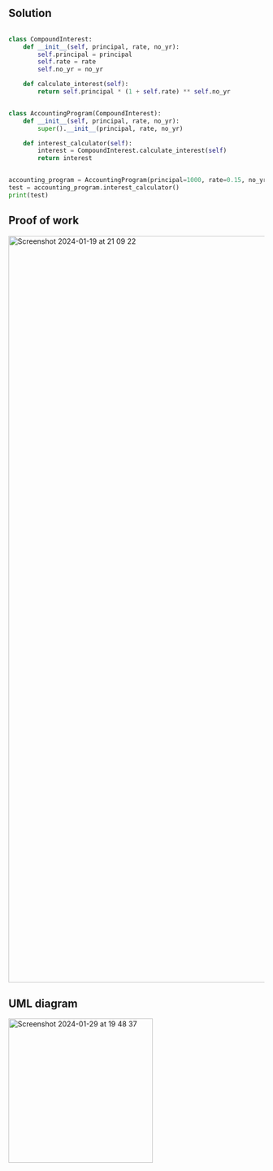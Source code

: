 ## Solution ##

```.py

class CompoundInterest:
    def __init__(self, principal, rate, no_yr):
        self.principal = principal
        self.rate = rate
        self.no_yr = no_yr

    def calculate_interest(self):
        return self.principal * (1 + self.rate) ** self.no_yr


class AccountingProgram(CompoundInterest):
    def __init__(self, principal, rate, no_yr):
        super().__init__(principal, rate, no_yr)

    def interest_calculator(self):
        interest = CompoundInterest.calculate_interest(self)
        return interest


accounting_program = AccountingProgram(principal=1000, rate=0.15, no_yr=10)
test = accounting_program.interest_calculator()
print(test)


```


## Proof of work ##

<img width="1470" alt="Screenshot 2024-01-19 at 21 09 22" src="https://github.com/yuxuantaoisak/unit_3/assets/144768397/8cea3bde-83ae-47ab-9af6-dd5abfae2b08">



## UML diagram ##

<img width="284" alt="Screenshot 2024-01-29 at 19 48 37" src="https://github.com/yuxuantaoisak/unit_3/assets/144768397/c039a823-bb82-4045-a13c-e349d27fd3e0">


